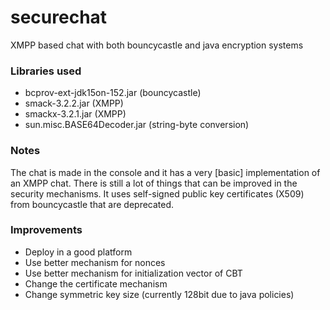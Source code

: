 # securechat
XMPP based chat with both bouncycastle and java encryption systems

### Libraries used
  - bcprov-ext-jdk15on-152.jar (bouncycastle)
  - smack-3.2.2.jar (XMPP)
  - smackx-3.2.1.jar (XMPP)
  - sun.misc.BASE64Decoder.jar (string-byte conversion)


### Notes
The chat is made in the console and it has a very [basic] implementation of an XMPP chat.
There is still a lot of things that can be improved in the security mechanisms.
It uses self-signed public key certificates (X509) from bouncycastle that are deprecated.


### Improvements
  - Deploy in a good platform
  - Use better mechanism for nonces
  - Use better mechanism for initialization vector of CBT
  - Change the certificate mechanism
  - Change symmetric key size (currently 128bit due to java policies)
